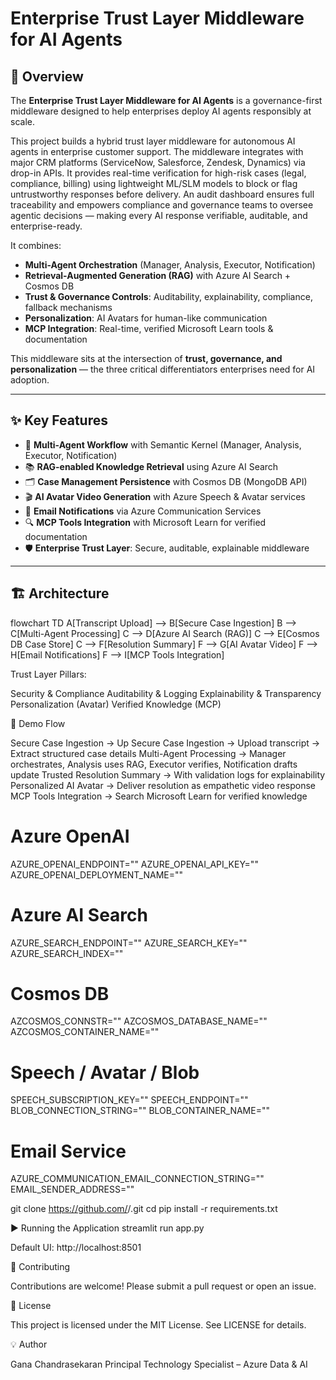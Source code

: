 

# Enterprise Trust Layer Middleware for AI Agents  

## 📌 Overview  
The **Enterprise Trust Layer Middleware for AI Agents** is a governance-first middleware designed to help enterprises deploy AI agents responsibly at scale.  

This project builds a hybrid trust layer middleware for autonomous AI agents in enterprise customer support. The middleware integrates with major CRM platforms (ServiceNow, Salesforce, Zendesk, Dynamics) via drop-in APIs. It provides real-time verification for high-risk cases (legal, compliance, billing) using lightweight ML/SLM models to block or flag untrustworthy responses before delivery. An audit dashboard ensures full traceability and empowers compliance and governance teams to oversee agentic decisions — making every AI response verifiable, auditable, and enterprise-ready.

It combines:  
- **Multi-Agent Orchestration** (Manager, Analysis, Executor, Notification)  
- **Retrieval-Augmented Generation (RAG)** with Azure AI Search + Cosmos DB  
- **Trust & Governance Controls**: Auditability, explainability, compliance, fallback mechanisms  
- **Personalization**: AI Avatars for human-like communication  
- **MCP Integration**: Real-time, verified Microsoft Learn tools & documentation  

This middleware sits at the intersection of **trust, governance, and personalization** — the three critical differentiators enterprises need for AI adoption.  

---

## ✨ Key Features  
- 🔄 **Multi-Agent Workflow** with Semantic Kernel (Manager, Analysis, Executor, Notification)  
- 📚 **RAG-enabled Knowledge Retrieval** using Azure AI Search  
- 🗂 **Case Management Persistence** with Cosmos DB (MongoDB API)  
- 🎬 **AI Avatar Video Generation** with Azure Speech & Avatar services  
- 📧 **Email Notifications** via Azure Communication Services  
- 🔍 **MCP Tools Integration** with Microsoft Learn for verified documentation  
- 🛡 **Enterprise Trust Layer**: Secure, auditable, explainable middleware  

---

## 🏗 Architecture  
flowchart TD
    A[Transcript Upload] --> B[Secure Case Ingestion]
    B --> C[Multi-Agent Processing]
    C --> D[Azure AI Search (RAG)]
    C --> E[Cosmos DB Case Store]
    C --> F[Resolution Summary]
    F --> G[AI Avatar Video]
    F --> H[Email Notifications]
    F --> I[MCP Tools Integration]

Trust Layer Pillars:

Security & Compliance
Auditability & Logging
Explainability & Transparency
Personalization (Avatar)
Verified Knowledge (MCP)

🚀 Demo Flow

Secure Case Ingestion → Up
Secure Case Ingestion → Upload transcript → Extract structured case details
Multi-Agent Processing → Manager orchestrates, Analysis uses RAG, Executor verifies, Notification drafts update
Trusted Resolution Summary → With validation logs for explainability
Personalized AI Avatar → Deliver resolution as empathetic video response
MCP Tools Integration → Search Microsoft Learn for verified knowledge

# Azure OpenAI
AZURE_OPENAI_ENDPOINT=""
AZURE_OPENAI_API_KEY=""
AZURE_OPENAI_DEPLOYMENT_NAME=""

# Azure AI Search
AZURE_SEARCH_ENDPOINT=""
AZURE_SEARCH_KEY=""
AZURE_SEARCH_INDEX=""

# Cosmos DB
AZCOSMOS_CONNSTR=""
AZCOSMOS_DATABASE_NAME=""
AZCOSMOS_CONTAINER_NAME=""

# Speech / Avatar / Blob
SPEECH_SUBSCRIPTION_KEY=""
SPEECH_ENDPOINT=""
BLOB_CONNECTION_STRING=""
BLOB_CONTAINER_NAME=""

# Email Service
AZURE_COMMUNICATION_EMAIL_CONNECTION_STRING=""
EMAIL_SENDER_ADDRESS=""

git clone https://github.com/<your-org>/<your-repo>.git
cd <your-repo>
pip install -r requirements.txt

▶️ Running the Application
streamlit run app.py

Default UI: http://localhost:8501

🤝 Contributing

Contributions are welcome! Please submit a pull request or open an issue.

📜 License

This project is licensed under the MIT License. See LICENSE
 for details.

💡 Author

Gana Chandrasekaran
Principal Technology Specialist – Azure Data & AI
